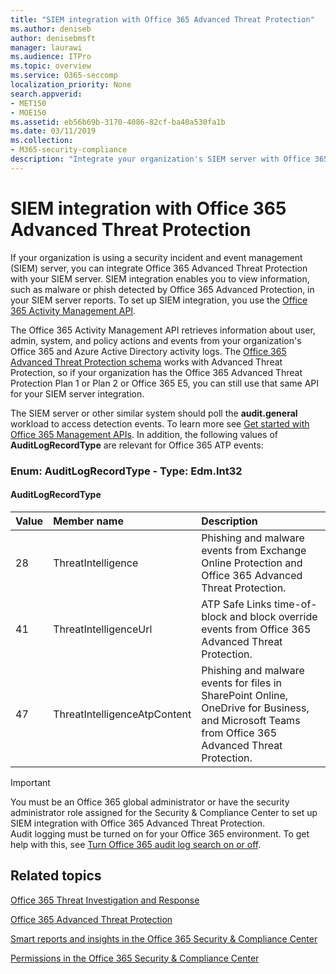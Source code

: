 ```yaml
---
title: "SIEM integration with Office 365 Advanced Threat Protection"
ms.author: deniseb
author: denisebmsft
manager: laurawi
ms.audience: ITPro
ms.topic: overview
ms.service: O365-seccomp
localization_priority: None
search.appverid:
- MET150
- MOE150
ms.assetid: eb56b69b-3170-4086-82cf-ba40a530fa1b
ms.date: 03/11/2019
ms.collection:
- M365-security-compliance
description: "Integrate your organization's SIEM server with Office 365 Advanced Threat Protection and related threat events in the Office 365 Activity Management API."
---
```


# SIEM integration with Office 365 Advanced Threat Protection

If your organization is using a security incident and event management (SIEM) server, you can integrate Office 365 Advanced Threat Protection with your SIEM server. SIEM integration enables you to view information, such as malware or phish detected by Office 365 Advanced Protection, in your SIEM server reports. To set up SIEM integration, you use the [Office 365 Activity Management API](https://docs.microsoft.com/office/office-365-management-api/office-365-management-activity-api-reference). 

The Office 365 Activity Management API retrieves information about user, admin, system, and policy actions and events from your organization's Office 365 and Azure Active Directory activity logs. The [Office 365 Advanced Threat Protection schema](https://docs.microsoft.com/office/office-365-management-api/office-365-management-activity-api-schema#office-365-advanced-threat-protection-and-threat-intelligence-schema) works with Advanced Threat Protection, so if your organization has the Office 365 Advanced Threat Protection Plan 1 or Plan 2 or Office 365 E5, you can still use that same API for your SIEM server integration. 

The SIEM server or other similar system should poll the **audit.general** workload to access detection events. To learn more see [Get started with Office 365 Management APIs](https://docs.microsoft.com/office/office-365-management-api/get-started-with-office-365-management-apis). In addition, the following values of **AuditLogRecordType** are relevant for Office 365 ATP events:

### Enum: AuditLogRecordType - Type: Edm.Int32

#### AuditLogRecordType

|Value|Member name|Description|
|:-----|:-----|:-----|
|28|ThreatIntelligence|Phishing and malware events from Exchange Online Protection and Office 365 Advanced Threat Protection.|
|41|ThreatIntelligenceUrl|ATP Safe Links time-of-block and block override events from Office 365 Advanced Threat Protection.|
|47|ThreatIntelligenceAtpContent|Phishing and malware events for files in SharePoint Online, OneDrive for Business, and Microsoft Teams from Office 365 Advanced Threat Protection.|

> [!IMPORTANT]
> You must be an Office 365 global administrator or have the security administrator role assigned for the Security & Compliance Center to set up SIEM integration with Office 365 Advanced Threat Protection.<br/>Audit logging must be turned on for your Office 365 environment. To get help with this, see [Turn Office 365 audit log search on or off](turn-audit-log-search-on-or-off.md).

## Related topics

[Office 365 Threat Investigation and Response](office-365-ti.md)

[Office 365 Advanced Threat Protection](office-365-atp.md)

[Smart reports and insights in the Office 365 Security &amp; Compliance Center](reports-and-insights-in-security-and-compliance.md)
  
[Permissions in the Office 365 Security &amp; Compliance Center](permissions-in-the-security-and-compliance-center.md)
  

